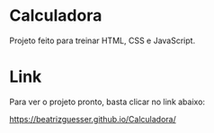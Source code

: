 # Calculadora
Projeto feito para treinar HTML, CSS e JavaScript.

# Link
Para ver o projeto pronto, basta clicar no link abaixo:

https://beatrizguesser.github.io/Calculadora/

